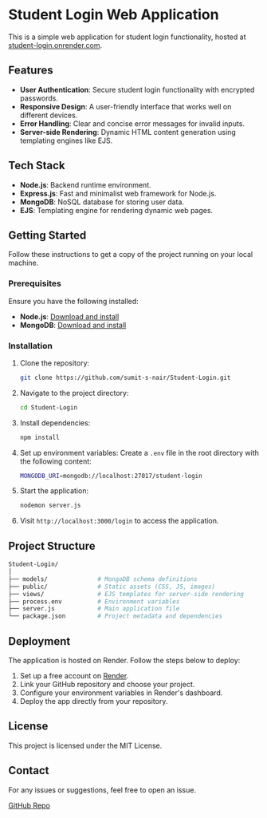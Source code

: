 # Student Login Web Application

This is a simple web application for student login functionality, hosted at [student-login.onrender.com](https://student-login.onrender.com/login).

## Features

- **User Authentication**: Secure student login functionality with encrypted passwords.
- **Responsive Design**: A user-friendly interface that works well on different devices.
- **Error Handling**: Clear and concise error messages for invalid inputs.
- **Server-side Rendering**: Dynamic HTML content generation using templating engines like EJS.

## Tech Stack

- **Node.js**: Backend runtime environment.
- **Express.js**: Fast and minimalist web framework for Node.js.
- **MongoDB**: NoSQL database for storing user data.
- **EJS**: Templating engine for rendering dynamic web pages.

## Getting Started

Follow these instructions to get a copy of the project running on your local machine.

### Prerequisites

Ensure you have the following installed:

- **Node.js**: [Download and install](https://nodejs.org/)
- **MongoDB**: [Download and install](https://www.mongodb.com/try/download/community)

### Installation

1. Clone the repository:
   ```bash
   git clone https://github.com/sumit-s-nair/Student-Login.git
   ```

2. Navigate to the project directory:
   ```bash
   cd Student-Login
   ```

3. Install dependencies:
   ```bash
   npm install
   ```

4. Set up environment variables:
   Create a `.env` file in the root directory with the following content:
   ```bash
   MONGODB_URI=mongodb://localhost:27017/student-login
   ```

5. Start the application:
   ```bash
   nodemon server.js
   ```

6. Visit `http://localhost:3000/login` to access the application.

## Project Structure

```bash
Student-Login/
│
├── models/              # MongoDB schema definitions
├── public/              # Static assets (CSS, JS, images)
├── views/               # EJS templates for server-side rendering
├── process.env          # Environment variables
├── server.js            # Main application file
└── package.json         # Project metadata and dependencies
```

## Deployment

The application is hosted on Render. Follow the steps below to deploy:

1. Set up a free account on [Render](https://render.com/).
2. Link your GitHub repository and choose your project.
3. Configure your environment variables in Render's dashboard.
4. Deploy the app directly from your repository.

## License

This project is licensed under the MIT License.

## Contact

For any issues or suggestions, feel free to open an issue.

[GitHub Repo](https://github.com/sumit-s-nair/Student-Login)

